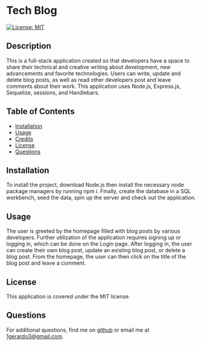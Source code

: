 # Tech Blog

[![License: MIT](https://img.shields.io/badge/License-MIT-yellow.svg)](https://opensource.org/licenses/MIT)

## Description
This is a full-stack application created so that developers have a space to share their technical and creative writing about development, new advancements and favorite technologies. Users can write, update and delete blog posts, as well as read other developers post and leave comments about their work. This application uses Node.js, Express.js, Sequelize, sessions, and Handlebars.

## Table of Contents
- [Installation](#installation)
- [Usage](#usage)
- [Credits](#credits)
- [License](#license)
- [Questions](#questions)

## Installation
To install the project, download Node.js then install the necessary node package managers by running npm i. Finally, create the database in a SQL workbench, seed the data, spin up the server and check out the application.

## Usage
The user is greeted by the homepage filled with blog posts by various developers. Further utilization of the application requires signing up or logging in, which can be done on the Login page. After logging in, the user can create their own blog post, update an existing blog post, or delete a blog post. From the homepage, the user can then click on the title of the blog post and leave a comment.

## License
This application is covered under the MIT license.

## Questions
For additional questions, find me on [github](https://github.com/1gerardo3) or email me at 1gerardo3@gmail.com.